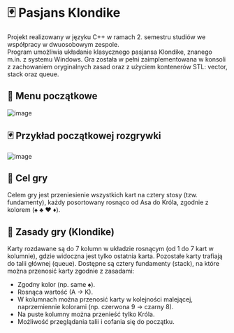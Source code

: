 # 🃏 Pasjans Klondike
Projekt realizowany w języku C++ w ramach 2. semestru studiów we współpracy w dwuosobowym zespole.  
Program umożliwia układanie klasycznego pasjansa Klondike, znanego m.in. z systemu Windows. Gra została w pełni zaimplementowana w konsoli z zachowaniem oryginalnych zasad oraz z użyciem kontenerów STL: vector, stack oraz queue.
## 🧭 Menu początkowe
![image](https://github.com/user-attachments/assets/da540d19-0c15-4317-981f-e7b9c99f093b)
## 🃏 Przykład początkowej rozgrywki
![image](https://github.com/user-attachments/assets/4776854c-c19e-46d1-8e2f-67c055f11258)
## 🎯 Cel gry
Celem gry jest przeniesienie wszystkich kart na cztery stosy (tzw. fundamenty), każdy posortowany rosnąco od Asa do Króla, zgodnie z kolorem (♠ ♣ ♥ ♦).
## 🧩 Zasady gry (Klondike)
Karty rozdawane są do 7 kolumn w układzie rosnącym (od 1 do 7 kart w kolumnie), gdzie widoczna jest tylko ostatnia karta.
Pozostałe karty trafiają do talii głównej (queue).
Dostępne są cztery fundamenty (stack), na które można przenosić karty zgodnie z zasadami:
* Zgodny kolor (np. same ♠).
* Rosnąca wartość (A → K).
* W kolumnach można przenosić karty w kolejności malejącej, naprzemiennie kolorami (np. czerwona 9 → czarny 8).
* Na puste kolumny można przenieść tylko Króla.
* Możliwość przeglądania talii i cofania się do początku.
